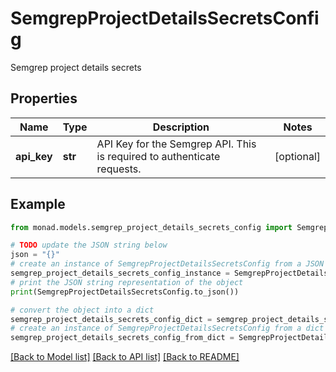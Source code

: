 # SemgrepProjectDetailsSecretsConfig

Semgrep project details secrets

## Properties

Name | Type | Description | Notes
------------ | ------------- | ------------- | -------------
**api_key** | **str** | API Key for the Semgrep API. This is required to authenticate requests. | [optional] 

## Example

```python
from monad.models.semgrep_project_details_secrets_config import SemgrepProjectDetailsSecretsConfig

# TODO update the JSON string below
json = "{}"
# create an instance of SemgrepProjectDetailsSecretsConfig from a JSON string
semgrep_project_details_secrets_config_instance = SemgrepProjectDetailsSecretsConfig.from_json(json)
# print the JSON string representation of the object
print(SemgrepProjectDetailsSecretsConfig.to_json())

# convert the object into a dict
semgrep_project_details_secrets_config_dict = semgrep_project_details_secrets_config_instance.to_dict()
# create an instance of SemgrepProjectDetailsSecretsConfig from a dict
semgrep_project_details_secrets_config_from_dict = SemgrepProjectDetailsSecretsConfig.from_dict(semgrep_project_details_secrets_config_dict)
```
[[Back to Model list]](../README.md#documentation-for-models) [[Back to API list]](../README.md#documentation-for-api-endpoints) [[Back to README]](../README.md)


